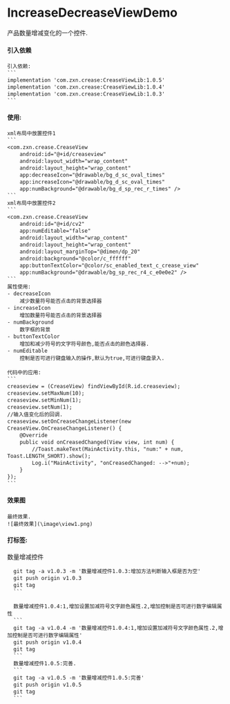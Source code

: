 # IncreaseDecreaseViewDemo
产品数量增减变化的一个控件.

#### 引入依赖
    引入依赖:
    ```
    implementation 'com.zxn.crease:CreaseViewLib:1.0.5'
    implementation 'com.zxn.crease:CreaseViewLib:1.0.4'
    implementation 'com.zxn.crease:CreaseViewLib:1.0.3'
    ```
    
#### 使用:
    xml布局中放置控件1
    ```
    <com.zxn.crease.CreaseView
        android:id="@+id/creaseview"
        android:layout_width="wrap_content"
        android:layout_height="wrap_content"
        app:decreaseIcon="@drawable/bg_d_sc_oval_times"
        app:increaseIcon="@drawable/bg_d_sc_oval_times"
        app:numBackground="@drawable/bg_d_sp_rec_r_times" />
    ```
    xml布局中放置控件2
    ```
    <com.zxn.crease.CreaseView
        android:id="@+id/cv2"
        app:numEditable="false"
        android:layout_width="wrap_content"
        android:layout_height="wrap_content"
        android:layout_marginTop="@dimen/dp_20"
        android:background="@color/c_ffffff"
        app:buttonTextColor="@color/sc_enabled_text_c_crease_view"
        app:numBackground="@drawable/bg_sp_rec_r4_c_e0e0e2" />
    ```
    属性使用:
    - decreaseIcon
        减少数量符号能否点击的背景选择器
    - increaseIcon
        增加数量符号能否点击的背景选择器
    - numBackground
        数字框的背景
    - buttonTextColor
        增加和减少符号的文字符号颜色,能否点击的颜色选择器.
    - numEditable
        控制是否可进行键盘输入的操作,默认为true,可进行键盘录入.
       
    代码中的应用:
    ```
    creaseview = (CreaseView) findViewById(R.id.creaseview);
    creaseview.setMaxNum(10);
    creaseview.setMinNum(1);
    creaseview.setNum(1);
    //输入值变化后的回调.
    creaseview.setOnCreaseChangeListener(new CreaseView.OnCreaseChangeListener() {
        @Override
        public void onCreasedChanged(View view, int num) {
            //Toast.makeText(MainActivity.this, "num:" + num, Toast.LENGTH_SHORT).show();
            Log.i("MainActivity", "onCreasedChanged: -->"+num);
        }
    });
    ```
#### 效果图
    最终效果.
    ![最终效果](\image\view1.png)
#### 打标签:
	
  数量增减控件
  ```
	git tag -a v1.0.3 -m '数量增减控件1.0.3:增加方法判断输入框是否为空'
	git push origin v1.0.3
	git tag
	```

    数量增减控件1.0.4:1,增加设置加减符号文字颜色属性.2,增加控制是否可进行数字编辑属性	
	```
    git tag -a v1.0.4 -m '数量增减控件1.0.4:1,增加设置加减符号文字颜色属性.2,增加控制是否可进行数字编辑属性'
    git push origin v1.0.4
    git tag
    ```
    数量增减控件1.0.5:完善.
	```
    git tag -a v1.0.5 -m '数量增减控件1.0.5:完善'
    git push origin v1.0.5
    git tag
    ```
    
